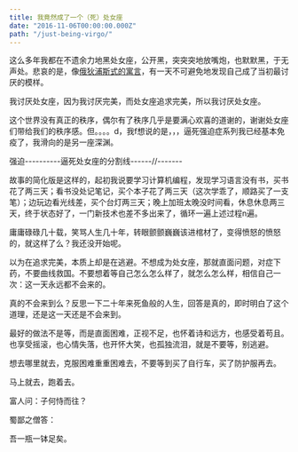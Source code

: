 ```yaml
---
title: 我竟然成了一个（死）处女座
date: "2016-11-06T00:00:00.000Z"
path: "/just-being-virgo/"
---
```


这么多年我都在不遗余力地黑处女座，公开黑，突突突地放嘴炮，也默默黑，于无声处。悲哀的是，像[俄狄浦斯式的寓言](http://mp.weixin.qq.com/s?__biz=MjM5MDM3MjY1Mw==&mid=403808113&idx=1&sn=7a6d873aedc85db502af675d0b5ebbd7&scene=21#wechat_redirect)，有一天不可避免地发现自己成了当初最讨厌的模样。

我讨厌处女座，因为我讨厌完美，而处女座追求完美，所以我讨厌处女座。

这个世界没有真正的秩序，偶尔有了秩序几乎是要满心欢喜的道谢的，谢谢处女座们带给我们的秩序感。但。。。。d，我f想说的是，，，逼死强迫症系列我已经基本免疫了，我滑向的是另一座深渊。

强迫----------逼死处女座的分割线------//-------

故事的简化版是这样的，起初我说要学习计算机编程，发现学习语言没有书，买书花了两三天；看书没处记笔记，买个本子花了两三天（这次学乖了，顺路买了一支笔）；边玩边看光线差，买个台灯两三天；晚上加班太晚没时间看，休息休息两三天，终于状态好了，一门新技术也差不多出来了，循环一遍上述过程n遍。

庸庸碌碌几十载，笑骂人生几十年，转眼颤颤巍巍该进棺材了，变得愤怒的愤怒的，就这样了么？我还没开始呢。

以为在追求完美，本质上却是在逃避。不想成为处女座，那就直面问题，对症下药，不要曲线救国。不要想着等自己怎么怎么样了，就怎么怎么样，相信自己一次：这一天永远都不会来的。

真的不会来到么？反思一下二十年来死鱼般的人生，回答是真的，即时明白了这个道理，还是这一天还是不会来到。

最好的做法不是等，而是直面困难，正视不足，也怀着诗和远方，也感受着苟且。也享受摇滚，也心情失落，也开怀大笑，也孤独流泪，就是不要等，别逃避。

想去哪里就去，克服困难重重困难去，不要等到买了自行车，买了防护服再去。

马上就去，跑着去。

富人问：子何恃而往？

蜀鄙之僧答：

吾一瓶一钵足矣。
